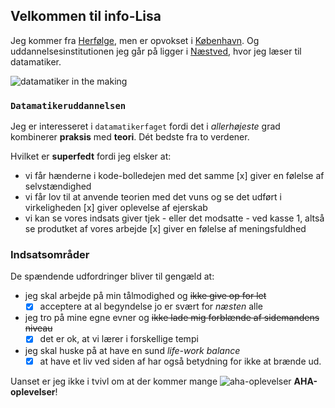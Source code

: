## Velkommen til info-Lisa

Jeg kommer fra [Herfølge](https://www.google.com/maps?q=herf%C3%B8lge&um=1&ie=UTF-8&sa=X&ved=0ahUKEwjEwJz04bzkAhVkoosKHdJWC3UQ_AUIEigB), men er opvokset i [København](https://www.google.com/maps/place/K%C3%B8benhavn/@55.6709483,12.3136468,10z/data=!3m1!4b1!4m5!3m4!1s0x4652533c5c803d23:0x4dd7edde69467b8!8m2!3d55.6760968!4d12.5683372). Og uddannelsesinstitutionen jeg går på ligger i [Næstved](https://www.google.com/maps/place/4700+Næstved/@55.2223378,11.1777935,9z/data=!3m1!4b1!4m5!3m4!1s0x4652b971c98cdea1:0x9eabd8ae4dedc6f2!8m2!3d55.224613!4d11.759207), hvor jeg læser til datamatiker.

![datamatiker in the making](https://programmeringsbog.dk/wp-content/uploads/2015/07/datamatiker-uddannelsen.jpg)

### ``Datamatikeruddannelsen``

Jeg er interesseret i ``datamatikerfaget`` fordi det i _allerhøjeste_ grad kombinerer **praksis** med **teori**. Dét bedste fra to verdener. 

Hvilket er **superfedt** fordi jeg elsker at:
* vi får hænderne i kode-bolledejen med det samme
  [x] giver en følelse af selvstændighed
* vi får lov til at anvende teorien med det vuns og se det udført i virkeligheden
  [x] giver oplevelse af ejerskab
* vi kan se vores indsats giver tjek - eller det modsatte - ved kasse 1, altså se produtket af vores arbejde
  [x] giver en følelse af meningsfuldhed


### Indsatsområder

De spændende udfordringer bliver til gengæld at:
* jeg skal arbejde på min tålmodighed og  <del>ikke give op for let</del>
  - [x] acceptere at al begyndelse jo er svært for _næsten_ alle
* jeg tro på mine egne evner og  <del>ikke lade mig forblænde af sidemandens niveau</del>
  - [x] det er ok, at vi lærer i forskellige tempi
* jeg skal huske på at have en sund _life-work balance_
  - [x] at have et liv ved siden af har også betydning for ikke at brænde ud.

Uanset er jeg ikke i tvivl om at der kommer mange ![aha-oplevelser](https://media1.giphy.com/media/l2YWzIKpMAi7UwGKk/200.webp?cid=790b76114987c3c145cba51e0b76d15a34fa7d5945884d25&rid=200.webp) __AHA-oplevelser__!
